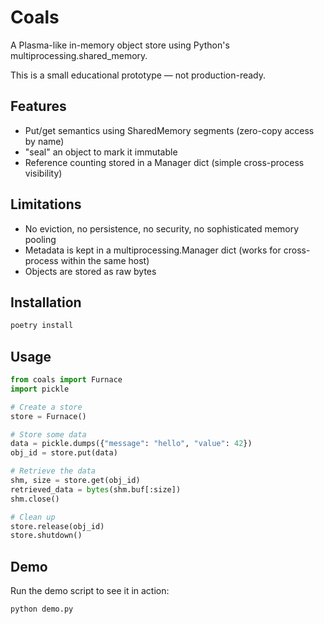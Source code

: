 # Coals

A Plasma-like in-memory object store using Python's multiprocessing.shared_memory.

This is a small educational prototype — not production-ready.

## Features

- Put/get semantics using SharedMemory segments (zero-copy access by name)
- "seal" an object to mark it immutable
- Reference counting stored in a Manager dict (simple cross-process visibility)

## Limitations

- No eviction, no persistence, no security, no sophisticated memory pooling
- Metadata is kept in a multiprocessing.Manager dict (works for cross-process within the same host)
- Objects are stored as raw bytes

## Installation

```bash
poetry install
```

## Usage

```python
from coals import Furnace
import pickle

# Create a store
store = Furnace()

# Store some data
data = pickle.dumps({"message": "hello", "value": 42})
obj_id = store.put(data)

# Retrieve the data
shm, size = store.get(obj_id)
retrieved_data = bytes(shm.buf[:size])
shm.close()

# Clean up
store.release(obj_id)
store.shutdown()
```

## Demo

Run the demo script to see it in action:

```bash
python demo.py
```
